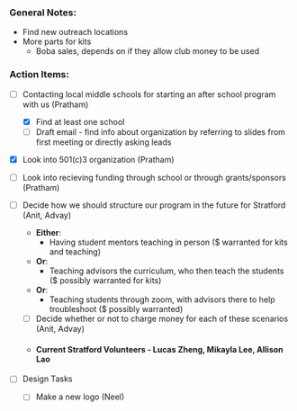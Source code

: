 ### **General Notes**:
- Find new outreach locations
- More parts for kits
	- Boba sales, depends on if they allow club money to be used

### **Action Items:**
- [ ] Contacting local middle schools for starting an after school program with us (Pratham) 
	- [x] Find at least one school
	- [ ] Draft email - find info about organization by referring to slides from first meeting or directly asking leads
- [x] Look into 501(c)3 organization (Pratham) 
- [ ] Look into recieving funding through school or through grants/sponsors (Pratham)
- [ ] Decide how we should structure our program in the future for Stratford (Anit, Advay)
	- **Either**:
		- Having student mentors teaching in person ($ warranted for kits and teaching)
	- **Or**:
		- Teaching advisors the curriculum, who then teach the students ($ possibly warranted for kits)
	- **Or**:
		- Teaching students through zoom, with advisors there to help troubleshoot ($ possibly warranted)
	- [ ] Decide whether or not to charge money for each of these scenarios (Anit, Advay)
	- #### **Current Stratford Volunteers - Lucas Zheng, Mikayla Lee, Allison Lao**

- [ ] Design Tasks
	- [ ] Make a new logo (Neel)

